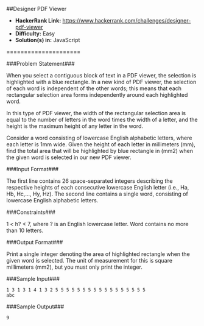##Designer PDF Viewer

* __HackerRank Link:__ https://www.hackerrank.com/challenges/designer-pdf-viewer
* __Difficulty:__ Easy
* __Solution(s) in:__ JavaScript

=====================

###Problem Statement###

When you select a contiguous block of text in a PDF viewer, the selection is highlighted with a blue rectangle. In a new kind of PDF viewer, the selection of each word is independent of the other words; this means that each rectangular selection area forms independently around each highlighted word.

In this type of PDF viewer, the width of the rectangular selection area is equal to the number of letters in the word times the width of a letter, and the height is the maximum height of any letter in the word.

Consider a word consisting of lowercase English alphabetic letters, where each letter is 1mm wide. Given the height of each letter in millimeters (mm), find the total area that will be highlighted by blue rectangle in (mm2) when the given word is selected in our new PDF viewer.

###Input Format###

The first line contains 26 space-separated integers describing the respective heights of each consecutive lowercase English letter (i.e., Ha, Hb, Hc,..., Hy, Hz). 
The second line contains a single word, consisting of lowercase English alphabetic letters.

###Constraints###

1 < h? < 7, where ? is an English lowercase letter.
Word contains no more than 10 letters.

###Output Format###

Print a single integer denoting the area of highlighted rectangle when the given word is selected. The unit of measurement for this is square millimeters (mm2), but you must only print the integer.

###Sample Input###

```
1 3 1 3 1 4 1 3 2 5 5 5 5 5 5 5 5 5 5 5 5 5 5 5 5 5
abc
```

###Sample Output###

```
9
```
